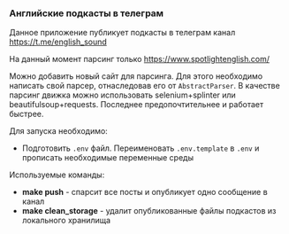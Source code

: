 ### Английские подкасты в телеграм

Данное приложение публикует подкасты в телеграм канал https://t.me/english_sound

На данный момент парсинг только https://www.spotlightenglish.com/

Можно добавить новый сайт для парсинга. Для этого необходимо написать свой парсер, отнаследовав его от `AbstractParser`.
В качестве парсинг движка можно использовать selenium+splinter или beautifulsoup+requests. Последнее предопочтительнее и работает быстрее.

Для запуска необходимо:
* Подготовить `.env` файл. Переименовать `.env.template` в `.env` и прописать необходимые переменные среды

Используемые команды:
* **make push** - спарсит все посты и опубликует одно сообщение в канал
* **make clean_storage** - удалит опубликованные файлы подкастов из локального хранилища
